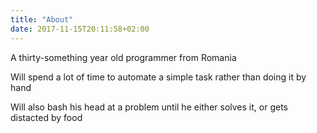 ```yaml
---
title: "About"
date: 2017-11-15T20:11:58+02:00
---
```


A thirty-something year old programmer from Romania

Will spend a lot of time to automate a simple task rather than doing it by hand

Will also bash his head at a problem until he either solves it, or gets distacted by food
